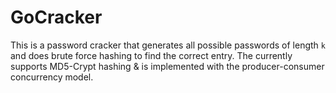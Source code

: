 # GoCracker

This is a password cracker that generates all possible passwords of length `k` and does brute force hashing to find the correct entry. The currently supports MD5-Crypt hashing & is implemented with the producer-consumer concurrency model.

